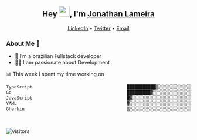 <h2 align="center">Hey <img src="https://github.com/TheDudeThatCode/TheDudeThatCode/blob/master/Assets/Hi.gif" width="29">, I'm <a href="https://www.linkedin.com/in/jonathanlameira/">Jonathan Lameira</a></h2>
<p align="center">
  <a href="https://www.linkedin.com/in/jonathanlameira/">LinkedIn</a> •
  <a href="https://twitter.com/jlameira">Twitter</a> •
  <a href="mailto:jlameira@gmail.com">Email</a>
</p>

### About Me 🚀
- 🌱  I’m a brazilian Fullstack developer</br>
- 👨‍💻  I am passionate about Development</br>

<!-- ![Jonathan Lameira github stats](https://github-readme-stats.vercel.app/api?username=jlameirameli&show_icons=true&hide_border=true)&nbsp;&nbsp; -->

📊 This week I spent my time working on
<!--START_SECTION:waka-->

```txt
TypeScript                                    ███████████▒░░░░░░░░░░░░░   45.83 %
Go                                            █████████▓░░░░░░░░░░░░░░░   39.30 %
JavaScript                                    █▓░░░░░░░░░░░░░░░░░░░░░░░   07.24 %
YAML                                          ▓░░░░░░░░░░░░░░░░░░░░░░░░   02.24 %
Gherkin                                       ▒░░░░░░░░░░░░░░░░░░░░░░░░   01.61 %
```

<!--END_SECTION:waka-->

<br />

![visitors](https://visitor-badge.laobi.icu/badge?page_id=jlameira.jlameira)
